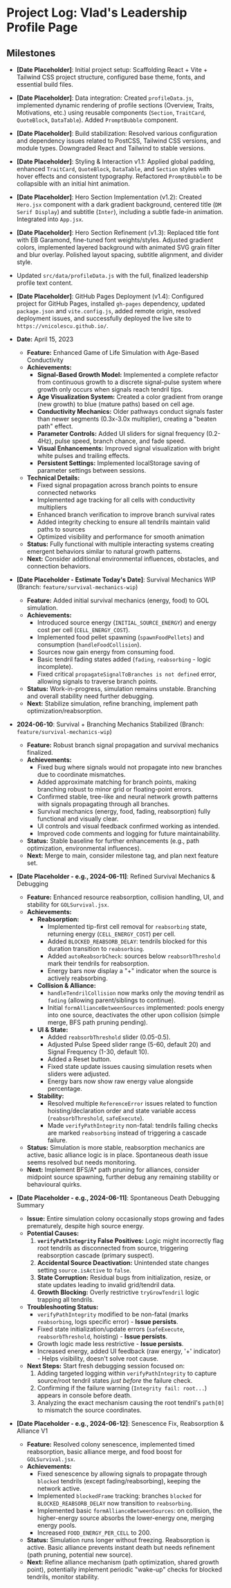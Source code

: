 # Project Log: Vlad's Leadership Profile Page

## Milestones

- **[Date Placeholder]**: Initial project setup: Scaffolding React + Vite + Tailwind CSS project structure, configured base theme, fonts, and essential build files.
- **[Date Placeholder]**: Data integration: Created `profileData.js`, implemented dynamic rendering of profile sections (Overview, Traits, Motivations, etc.) using reusable components (`Section`, `TraitCard`, `QuoteBlock`, `DataTable`). Added `PromptBubble` component.
- **[Date Placeholder]**: Build stabilization: Resolved various configuration and dependency issues related to PostCSS, Tailwind CSS versions, and module types. Downgraded React and Tailwind to stable versions.
- **[Date Placeholder]**: Styling & Interaction v1.1: Applied global padding, enhanced `TraitCard`, `QuoteBlock`, `DataTable`, and `Section` styles with hover effects and consistent typography. Refactored `PromptBubble` to be collapsible with an initial hint animation.
- **[Date Placeholder]**: Hero Section Implementation (v1.2): Created `Hero.jsx` component with a dark gradient background, centered title (`DM Serif Display`) and subtitle (`Inter`), including a subtle fade-in animation. Integrated into `App.jsx`.
- **[Date Placeholder]**: Hero Section Refinement (v1.3): Replaced title font with EB Garamond, fine-tuned font weights/styles. Adjusted gradient colors, implemented layered background with animated SVG grain filter and blur overlay. Polished layout spacing, subtitle alignment, and divider style.
- Updated `src/data/profileData.js` with the full, finalized leadership profile text content.
- **[Date Placeholder]**: GitHub Pages Deployment (v1.4): Configured project for GitHub Pages, installed `gh-pages` dependency, updated `package.json` and `vite.config.js`, added remote origin, resolved deployment issues, and successfully deployed the live site to `https://vnicolescu.github.io/`.
- **Date:** April 15, 2023
  - **Feature:** Enhanced Game of Life Simulation with Age-Based Conductivity
  - **Achievements:**
    - **Signal-Based Growth Model:** Implemented a complete refactor from continuous growth to a discrete signal-pulse system where growth only occurs when signals reach tendril tips.
    - **Age Visualization System:** Created a color gradient from orange (new growth) to blue (mature paths) based on cell age.
    - **Conductivity Mechanics:** Older pathways conduct signals faster than newer segments (0.3x-3.0x multiplier), creating a "beaten path" effect.
    - **Parameter Controls:** Added UI sliders for signal frequency (0.2-4Hz), pulse speed, branch chance, and fade speed.
    - **Visual Enhancements:** Improved signal visualization with bright white pulses and trailing effects.
    - **Persistent Settings:** Implemented localStorage saving of parameter settings between sessions.
  - **Technical Details:**
    - Fixed signal propagation across branch points to ensure connected networks
    - Implemented age tracking for all cells with conductivity multipliers
    - Enhanced branch verification to improve branch survival rates
    - Added integrity checking to ensure all tendrils maintain valid paths to sources
    - Optimized visibility and performance for smooth animation
  - **Status:** Fully functional with multiple interacting systems creating emergent behaviors similar to natural growth patterns.
  - **Next:** Consider additional environmental influences, obstacles, and connection behaviors.

- **[Date Placeholder - Estimate Today's Date]**: Survival Mechanics WIP (Branch: `feature/survival-mechanics-wip`)
  - **Feature:** Added initial survival mechanics (energy, food) to GOL simulation.
  - **Achievements:**
    - Introduced source energy (`INITIAL_SOURCE_ENERGY`) and energy cost per cell (`CELL_ENERGY_COST`).
    - Implemented food pellet spawning (`spawnFoodPellets`) and consumption (`handleFoodCollision`).
    - Sources now gain energy from consuming food.
    - Basic tendril fading states added (`fading`, `reabsorbing` - logic incomplete).
    - Fixed critical `propagateSignalToBranches is not defined` error, allowing signals to traverse branch points.
  - **Status:** Work-in-progress, simulation remains unstable. Branching and overall stability need further debugging.
  - **Next:** Stabilize simulation, refine branching, implement path optimization/reabsorption.

- **2024-06-10**: Survival + Branching Mechanics Stabilized (Branch: `feature/survival-mechanics-wip`)
  - **Feature:** Robust branch signal propagation and survival mechanics finalized.
  - **Achievements:**
    - Fixed bug where signals would not propagate into new branches due to coordinate mismatches.
    - Added approximate matching for branch points, making branching robust to minor grid or floating-point errors.
    - Confirmed stable, tree-like and neural network growth patterns with signals propagating through all branches.
    - Survival mechanics (energy, food, fading, reabsorption) fully functional and visually clear.
    - UI controls and visual feedback confirmed working as intended.
    - Improved code comments and logging for future maintainability.
  - **Status:** Stable baseline for further enhancements (e.g., path optimization, environmental influences).
  - **Next:** Merge to main, consider milestone tag, and plan next feature set.

- **[Date Placeholder - e.g., 2024-06-11]**: Refined Survival Mechanics & Debugging
  - **Feature:** Enhanced resource reabsorption, collision handling, UI, and stability for `GOLSurvival.jsx`.
  - **Achievements:**
    - **Reabsorption:**
      - Implemented tip-first cell removal for `reabsorbing` state, returning energy (`CELL_ENERGY_COST`) per cell.
      - Added `BLOCKED_REABSORB_DELAY`: tendrils blocked for this duration transition to `reabsorbing`.
      - Added `autoReabsorbCheck`: sources below `reabsorbThreshold` mark their tendrils for reabsorption.
      - Energy bars now display a "+" indicator when the source is actively reabsorbing.
    - **Collision & Alliance:**
      - `handleTendrilCollision` now marks only the *moving* tendril as `fading` (allowing parent/siblings to continue).
      - Initial `formAllianceBetweenSources` implemented: pools energy into one source, deactivates the other upon collision (simple merge, BFS path pruning pending).
    - **UI & State:**
      - Added `reabsorbThreshold` slider (0.05-0.5).
      - Adjusted Pulse Speed slider range (5-60, default 20) and Signal Frequency (1-30, default 10).
      - Added a Reset button.
      - Fixed state update issues causing simulation resets when sliders were adjusted.
      - Energy bars now show raw energy value alongside percentage.
    - **Stability:**
      - Resolved multiple `ReferenceError` issues related to function hoisting/declaration order and state variable access (`reabsorbThreshold`, `safeExecute`).
      - Made `verifyPathIntegrity` non-fatal: tendrils failing checks are marked `reabsorbing` instead of triggering a cascade failure.
  - **Status:** Simulation is more stable, reabsorption mechanics are active, basic alliance logic is in place. Spontaneous death issue seems resolved but needs monitoring.
  - **Next:** Implement BFS/A* path pruning for alliances, consider midpoint source spawning, further debug any remaining stability or behavioural quirks.

- **[Date Placeholder - e.g., 2024-06-11]**: Spontaneous Death Debugging Summary
  - **Issue:** Entire simulation colony occasionally stops growing and fades prematurely, despite high source energy.
  - **Potential Causes:**
    1.  **`verifyPathIntegrity` False Positives:** Logic might incorrectly flag root tendrils as disconnected from source, triggering reabsorption cascade (primary suspect).
    2.  **Accidental Source Deactivation:** Unintended state changes setting `source.isActive` to `false`.
    3.  **State Corruption:** Residual bugs from initialization, resize, or state updates leading to invalid grid/tendril data.
    4.  **Growth Blocking:** Overly restrictive `tryGrowTendril` logic trapping all tendrils.
  - **Troubleshooting Status:**
    - `verifyPathIntegrity` modified to be non-fatal (marks `reabsorbing`, logs specific error) - **Issue persists**.
    - Fixed state initialization/update errors (`safeExecute`, `reabsorbThreshold`, hoisting) - **Issue persists**.
    - Growth logic made less restrictive - **Issue persists**.
    - Increased energy, added UI feedback (raw energy, '+' indicator) - Helps visibility, doesn't solve root cause.
  - **Next Steps:** Start fresh debugging session focused on:
    1.  Adding targeted logging within `verifyPathIntegrity` to capture source/root tendril states *just before* the failure check.
    2.  Confirming if the failure warning (`Integrity fail: root...`) appears in console before death.
    3.  Analyzing the exact mechanism causing the root tendril's `path[0]` to mismatch the source coordinates.

- **[Date Placeholder - e.g., 2024-06-12]**: Senescence Fix, Reabsorption & Alliance V1
  - **Feature:** Resolved colony senescence, implemented timed reabsorption, basic alliance merge, and food boost for `GOLSurvival.jsx`.
  - **Achievements:**
    - Fixed senescence by allowing signals to propagate through `blocked` tendrils (except fading/reabsorbing), keeping the network active.
    - Implemented `blockedFrame` tracking: branches `blocked` for `BLOCKED_REABSORB_DELAY` now transition to `reabsorbing`.
    - Implemented basic `formAllianceBetweenSources`: on collision, the higher-energy source absorbs the lower-energy one, merging energy pools.
    - Increased `FOOD_ENERGY_PER_CELL` to 200.
  - **Status:** Simulation runs longer without freezing. Reabsorption is active. Basic alliance prevents instant death but needs refinement (path pruning, potential new source).
  - **Next:** Refine alliance mechanism (path optimization, shared growth point), potentially implement periodic "wake-up" checks for blocked tendrils, monitor stability.
